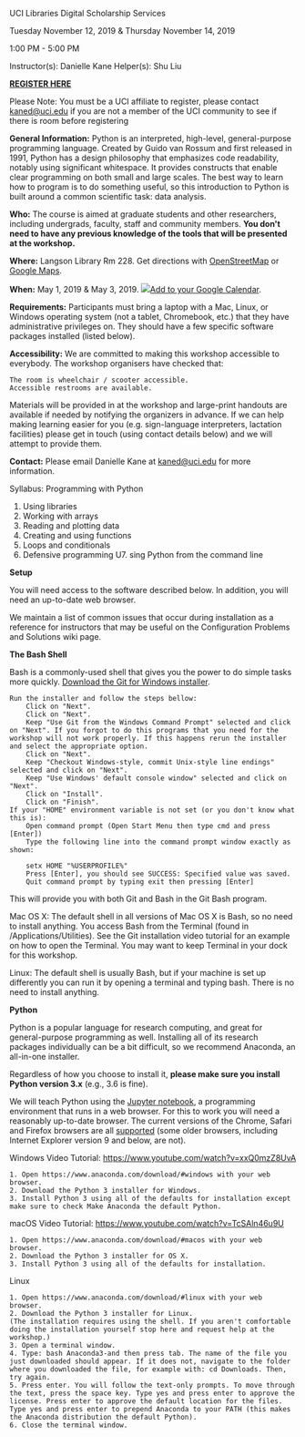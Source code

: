 UCI Libraries Digital Scholarship Services

Tuesday November 12, 2019 & Thursday November 14, 2019

1:00 PM - 5:00 PM

Instructor(s): Danielle Kane
Helper(s): Shu Liu

<b><a href="https://www.eventbrite.com/e/uci-libraries-programming-with-python-tickets-60088155290">REGISTER HERE</a></b>

Please Note: You must be a UCI affiliate to register, please contact kaned@uci.edu if you are not a member of the UCI community to see if there is room before registering

**General Information:** Python is an interpreted, high-level, general-purpose programming language. Created by Guido van Rossum and first released in 1991, Python has a design philosophy that emphasizes code readability, notably using significant whitespace. It provides constructs that enable clear programming on both small and large scales.  The best way to learn how to program is to do something useful, so this introduction to Python is built around a common scientific task: data analysis.

**Who:** The course is aimed at graduate students and other researchers, including undergrads, faculty, staff and community members. <b>You don't need to have any previous knowledge of the tools that will be presented at the workshop.</b> 

**Where:** Langson Library Rm 228. Get directions with <a href="https://www.openstreetmap.org/#map=17/33.64745/-117.83871">OpenStreetMap</a> or <a href="https://goo.gl/maps/528F8BGTYvJ2">Google Maps</a>.

**When:** May 1, 2019 & May 3, 2019. <a target="_blank" href="https://calendar.google.com/event?action=TEMPLATE&amp;tmeid=Nmhkc2U0dHUzYmxnaWE5cmpydXRhYmYwNmUga2FuZWRAdWNpLmVkdQ&amp;tmsrc=kaned%40uci.edu"><img border="0" src="https://www.google.com/calendar/images/ext/gc_button1_en.gif">Add to your Google Calendar</a>.

**Requirements:** Participants must bring a laptop with a Mac, Linux, or Windows operating system (not a tablet, Chromebook, etc.) that they have administrative privileges on. They should have a few specific software packages installed (listed below). 

**Accessibility:** We are committed to making this workshop accessible to everybody. The workshop organisers have checked that:

    The room is wheelchair / scooter accessible.
    Accessible restrooms are available.

Materials will be provided in at the workshop and large-print handouts are available if needed by notifying the organizers in advance. If we can help making learning easier for you (e.g. sign-language interpreters, lactation facilities) please get in touch (using contact details below) and we will attempt to provide them.

**Contact:** Please email Danielle Kane at kaned@uci.edu for more information.

Syllabus: Programming with Python

1. Using libraries
2. Working with arrays
3. Reading and plotting data
4. Creating and using functions
5. Loops and conditionals
6. Defensive programming
U7. sing Python from the command line
 
**Setup**

You will need access to the software described below. In addition, you will need an up-to-date web browser.

We maintain a list of common issues that occur during installation as a reference for instructors that may be useful on the Configuration Problems and Solutions wiki page.

**The Bash Shell**

Bash is a commonly-used shell that gives you the power to do simple tasks more quickly. <a href="https://gitforwindows.org">Download the Git for Windows installer</a>.

    Run the installer and follow the steps bellow:
        Click on "Next".
        Click on "Next".
        Keep "Use Git from the Windows Command Prompt" selected and click on "Next". If you forgot to do this programs that you need for the workshop will not work properly. If this happens rerun the installer and select the appropriate option.
        Click on "Next".
        Keep "Checkout Windows-style, commit Unix-style line endings" selected and click on "Next".
        Keep "Use Windows' default console window" selected and click on "Next".
        Click on "Install".
        Click on "Finish".
    If your "HOME" environment variable is not set (or you don't know what this is):
        Open command prompt (Open Start Menu then type cmd and press [Enter])
        Type the following line into the command prompt window exactly as shown:

        setx HOME "%USERPROFILE%"
        Press [Enter], you should see SUCCESS: Specified value was saved.
        Quit command prompt by typing exit then pressing [Enter]

This will provide you with both Git and Bash in the Git Bash program.

Mac OS X: The default shell in all versions of Mac OS X is Bash, so no need to install anything. You access Bash from the Terminal (found in /Applications/Utilities). See the Git installation video tutorial for an example on how to open the Terminal. You may want to keep Terminal in your dock for this workshop.

Linux: The default shell is usually Bash, but if your machine is set up differently you can run it by opening a terminal and typing bash. There is no need to install anything.


**Python**

Python is a popular language for research computing, and great for general-purpose programming as well. Installing all of its research packages individually can be a bit difficult, so we recommend Anaconda, an all-in-one installer.

<p>
  Regardless of how you choose to install it,
  <strong>please make sure you install Python version 3.x</strong>
  (e.g., 3.6 is fine).
</p>

<p>
  We will teach Python using the <a href="https://jupyter.org/">Jupyter notebook</a>,
  a programming environment that runs in a web browser. For this to work you will need a reasonably
  up-to-date browser. The current versions of the Chrome, Safari and
  Firefox browsers are all
  <a href="https://jupyter-notebook.readthedocs.io/en/stable/notebook.html#browser-compatibility">supported</a>
  (some older browsers, including Internet Explorer version 9
  and below, are not).
</p>

Windows
Video Tutorial: https://www.youtube.com/watch?v=xxQ0mzZ8UvA

    1. Open https://www.anaconda.com/download/#windows with your web browser.
    2. Download the Python 3 installer for Windows.
    3. Install Python 3 using all of the defaults for installation except make sure to check Make Anaconda the default Python.

macOS
Video Tutorial: https://www.youtube.com/watch?v=TcSAln46u9U

    1. Open https://www.anaconda.com/download/#macos with your web browser.
    2. Download the Python 3 installer for OS X.
    3. Install Python 3 using all of the defaults for installation.

Linux

    1. Open https://www.anaconda.com/download/#linux with your web browser.
    2. Download the Python 3 installer for Linux.
    (The installation requires using the shell. If you aren't comfortable doing the installation yourself stop here and request help at the workshop.)
    3. Open a terminal window.
    4. Type: bash Anaconda3-and then press tab. The name of the file you just downloaded should appear. If it does not, navigate to the folder where you downloaded the file, for example with: cd Downloads. Then, try again.
    5. Press enter. You will follow the text-only prompts. To move through the text, press the space key. Type yes and press enter to approve the license. Press enter to approve the default location for the files. Type yes and press enter to prepend Anaconda to your PATH (this makes the Anaconda distribution the default Python).
    6. Close the terminal window.
